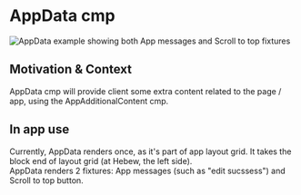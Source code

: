 # AppData cmp

![AppData example showing both App messages and Scroll to top fixtures](https://i.ibb.co/LhKCH9j/index.png)

## Motivation & Context

AppData cmp will provide client some extra content related to the page / app, using the AppAdditionalContent cmp.

## In app use

Currently, AppData renders once, as it's part of app layout grid. It takes the block end of layout grid (at Hebew, the left side).\
AppData renders 2 fixtures: App messages (such as "edit sucssess") and Scroll to top button.
